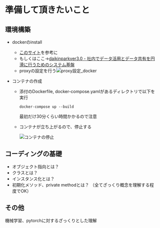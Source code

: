 # 準備して頂きたいこと

## 環境構築

- dockerのinstall

  - [このサイト]( https://sukkiri.jp/technologies/virtualizers/docker/docker-win_install.html )を参考に
  - もしくはここ→[daikinparkver3.0 - 社内でデータ活用とデータ共有を円滑に行うためのシステム基盤](https://beardx.daikinpark.com/Qiita/1a9d1314-5e3d-4fdb-9254-1cba67d3d98c)
  - proxyの設定を行う![proxy設定_docker](C:\Users\miyazakitake\Documents\002_DICT\000_PBL\040_coach\proxy設定_docker.png)

- コンテナの作成

  - 添付のDockerfile, docker-compose.yamlがあるディレクトリで以下を実行

    `docker-compose up --build`

    最初だけ30分くらい時間かかるので注意

  - コンテナが立ち上がるので、停止する

    ![コンテナの停止](C:\Users\miyazakitake\Documents\002_DICT\000_PBL\040_coach\コンテナの停止.png)

## コーディングの基礎
- オブジェクト指向とは？
- クラスとは？
- インスタンス化とは？
- 初期化メソッド、private methodとは？
  （全てざっくり概念を理解する程度でOK）



## その他

機械学習、pytorchに対するざっくりとした理解